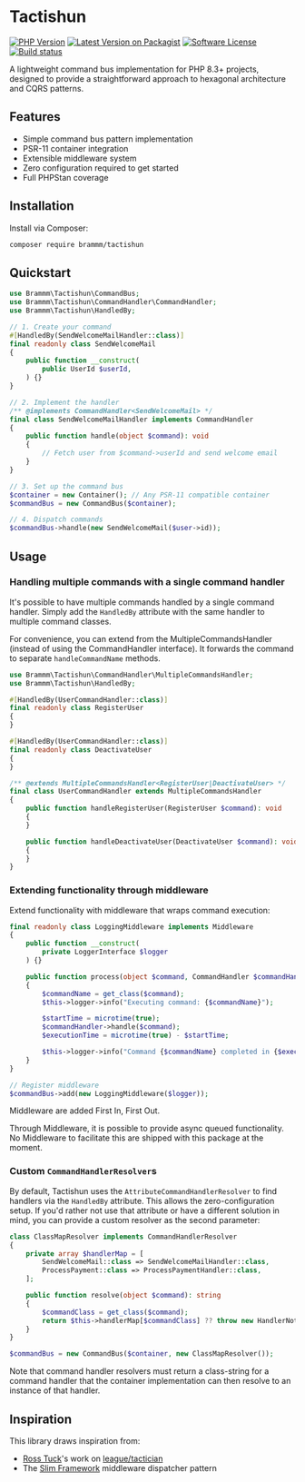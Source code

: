 # Tactishun

[![PHP Version][ico-php]][link-php]
[![Latest Version on Packagist][ico-version]][link-packagist]
[![Software License][ico-license]](LICENSE.md)
[![Build status][ico-build]][link-build]

A lightweight command bus implementation for PHP 8.3+ projects, designed to provide a
straightforward approach to hexagonal architecture and CQRS patterns.

## Features

- Simple command bus pattern implementation
- PSR-11 container integration
- Extensible middleware system
- Zero configuration required to get started
- Full PHPStan coverage

## Installation

Install via Composer:

```bash
composer require brammm/tactishun
```

## Quickstart

```php
use Brammm\Tactishun\CommandBus;
use Brammm\Tactishun\CommandHandler\CommandHandler;
use Brammm\Tactishun\HandledBy;

// 1. Create your command
#[HandledBy(SendWelcomeMailHandler::class)]
final readonly class SendWelcomeMail
{
    public function __construct(
        public UserId $userId,
    ) {}
}

// 2. Implement the handler
/** @implements CommandHandler<SendWelcomeMail> */
final class SendWelcomeMailHandler implements CommandHandler
{
    public function handle(object $command): void
    {
        // Fetch user from $command->userId and send welcome email
    }
}

// 3. Set up the command bus
$container = new Container(); // Any PSR-11 compatible container
$commandBus = new CommandBus($container);

// 4. Dispatch commands
$commandBus->handle(new SendWelcomeMail($user->id));
```

## Usage

### Handling multiple commands with a single command handler

It's possible to have multiple commands handled by a single command handler. Simply
add the `HandledBy` attribute with the same handler to multiple command classes.

For convenience, you can extend from the MultipleCommandsHandler (instead of using the
CommandHandler interface). It forwards the command to separate `handleCommandName`
methods.

```php
use Brammm\Tactishun\CommandHandler\MultipleCommandsHandler;
use Brammm\Tactishun\HandledBy;

#[HandledBy(UserCommandHandler::class)]
final readonly class RegisterUser
{
}

#[HandledBy(UserCommandHandler::class)]
final readonly class DeactivateUser
{
}

/** @extends MultipleCommandsHandler<RegisterUser|DeactivateUser> */
final class UserCommandHandler extends MultipleCommandsHandler
{
    public function handleRegisterUser(RegisterUser $command): void
    {
    }

    public function handleDeactivateUser(DeactivateUser $command): void
    {
    }
}
```

### Extending functionality through middleware

Extend functionality with middleware that wraps command execution:

```php
final readonly class LoggingMiddleware implements Middleware
{
    public function __construct(
        private LoggerInterface $logger
    ) {}

    public function process(object $command, CommandHandler $commandHandler): void
    {
        $commandName = get_class($command);
        $this->logger->info("Executing command: {$commandName}");

        $startTime = microtime(true);
        $commandHandler->handle($command);
        $executionTime = microtime(true) - $startTime;

        $this->logger->info("Command {$commandName} completed in {$executionTime}ms");
    }
}

// Register middleware
$commandBus->add(new LoggingMiddleware($logger));
```

Middleware are added First In, First Out.

Through Middleware, it is possible to provide async queued functionality. No Middleware to
facilitate this are shipped with this package at the moment.

### Custom `CommandHandlerResolver`s

By default, Tactishun uses the `AttributeCommandHandlerResolver` to find handlers via the
`HandledBy` attribute. This allows the zero-configuration setup. If you'd rather not use
that attribute or have a different solution in mind, you can provide a custom resolver as
the second parameter:

```php
class ClassMapResolver implements CommandHandlerResolver
{
    private array $handlerMap = [
        SendWelcomeMail::class => SendWelcomeMailHandler::class,
        ProcessPayment::class => ProcessPaymentHandler::class,
    ];

    public function resolve(object $command): string
    {
        $commandClass = get_class($command);
        return $this->handlerMap[$commandClass] ?? throw new HandlerNotFound($commandClass);
    }
}

$commandBus = new CommandBus($container, new ClassMapResolver());
```

Note that command handler resolvers must return a class-string for a command handler that
the container implementation can then resolve to an instance of that handler.

## Inspiration

This library draws inspiration from:

- [Ross Tuck](https://github.com/rosstuck)'s work
  on [league/tactician](https://github.com/thephpleague/tactician)
- The [Slim Framework](https://github.com/slimphp/Slim) middleware dispatcher pattern

[ico-version]: https://img.shields.io/packagist/v/brammm/tactishun.svg?style=flat-square&label=release

[ico-license]: https://img.shields.io/badge/License-LGPLv3-green.svg?style=flat-square

[ico-php]: https://img.shields.io/packagist/dependency-v/brammm/tactishun/php.svg?colorB=%238892BF&style=flat-square

[ico-build]: https://img.shields.io/github/actions/workflow/status/brammm/tactishun/continuous-integration.yml?branch=main&style=flat-square&logo=github

[link-packagist]: https://packagist.org/packages/brammm/tactishun

[link-php]: https://php.net

[link-build]: https://github.com/brammm/tactishun/actions/workflows/continuous-integration.yml
